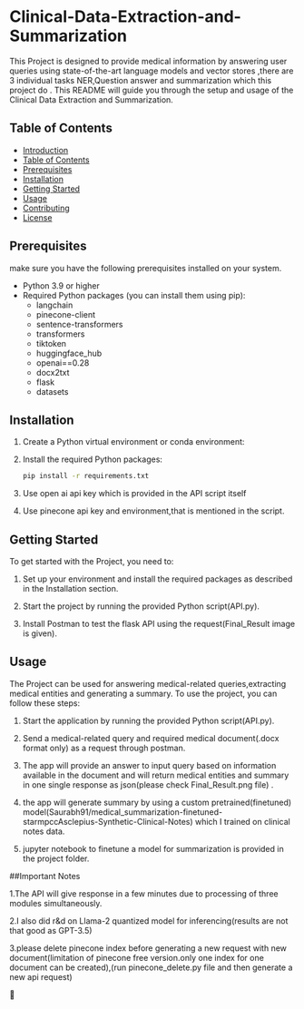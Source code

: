 

# Clinical-Data-Extraction-and-Summarization


This Project is designed to provide medical information by answering user queries using state-of-the-art language models and vector stores ,there are 3 individual tasks NER,Question answer and summarization which this project do . This README will guide you through the setup and usage of the Clinical Data Extraction and Summarization.

## Table of Contents

- [Introduction](#langchain-medical-bot)
- [Table of Contents](#table-of-contents)
- [Prerequisites](#prerequisites)
- [Installation](#installation)
- [Getting Started](#getting-started)
- [Usage](#usage)
- [Contributing](#contributing)
- [License](#license)

## Prerequisites

make sure you have the following prerequisites installed on your system.

- Python 3.9 or higher
- Required Python packages (you can install them using pip):
    - langchain
    - pinecone-client
    - sentence-transformers
    - transformers
    - tiktoken
    - huggingface_hub
    - openai==0.28
    - docx2txt
    - flask
    - datasets

## Installation

1. Create a Python virtual environment or conda environment:

3. Install the required Python packages:

    ```bash
    pip install -r requirements.txt
    ```

4. Use open ai api key which is provided in the API script itself

5. Use pinecone api key and environment,that is mentioned in the script.

## Getting Started

To get started with the Project, you need to:

1. Set up your environment and install the required packages as described in the Installation section.

2. Start the project by running the provided Python script(API.py).

3. Install Postman to test the flask API using the request(Final_Result image is given).


## Usage

The Project can be used for answering medical-related queries,extracting medical entities and generating a summary. To use the project, you can follow these steps:

1. Start the application by running  the provided Python script(API.py).

2. Send a medical-related query and required medical document(.docx format only) as a request through postman.

3. The app will provide an answer to input query based on information available in the document and will return medical entities and summary in one single response as json(please check Final_Result.png file) .

4. the app will generate summary by using a custom pretrained(finetuned) model(Saurabh91/medical_summarization-finetuned-starmpccAsclepius-Synthetic-Clinical-Notes) which I trained on clinical notes data.

5. jupyter notebook to finetune a model for summarization is provided in the project folder.

##Important Notes

1.The API will give response in a few minutes due to processing of three modules simultaneously.

2.I also did r&d on Llama-2 quantized model for inferencing(results are not that good as GPT-3.5)

3.please delete pinecone index before generating a new request with new document(limitation of pinecone free version.only one index for one document can be created),(run pinecone_delete.py file and then generate a new api request)

 🚀
